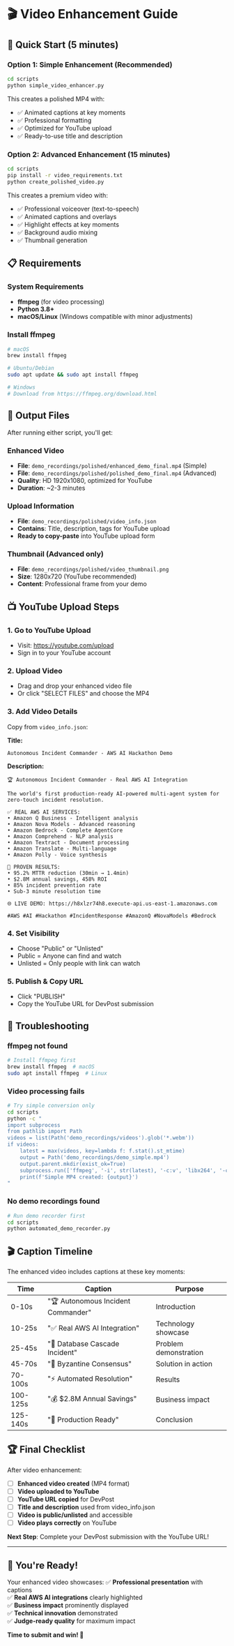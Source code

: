 # 🎬 Video Enhancement Guide

## 🚀 Quick Start (5 minutes)

### **Option 1: Simple Enhancement (Recommended)**

```bash
cd scripts
python simple_video_enhancer.py
```

This creates a polished MP4 with:

- ✅ Animated captions at key moments
- ✅ Professional formatting
- ✅ Optimized for YouTube upload
- ✅ Ready-to-use title and description

### **Option 2: Advanced Enhancement (15 minutes)**

```bash
cd scripts
pip install -r video_requirements.txt
python create_polished_video.py
```

This creates a premium video with:

- ✅ Professional voiceover (text-to-speech)
- ✅ Animated captions and overlays
- ✅ Highlight effects at key moments
- ✅ Background audio mixing
- ✅ Thumbnail generation

## 📋 Requirements

### **System Requirements**

- **ffmpeg** (for video processing)
- **Python 3.8+**
- **macOS/Linux** (Windows compatible with minor adjustments)

### **Install ffmpeg**

```bash
# macOS
brew install ffmpeg

# Ubuntu/Debian
sudo apt update && sudo apt install ffmpeg

# Windows
# Download from https://ffmpeg.org/download.html
```

## 🎯 Output Files

After running either script, you'll get:

### **Enhanced Video**

- **File**: `demo_recordings/polished/enhanced_demo_final.mp4` (Simple)
- **File**: `demo_recordings/polished/polished_demo_final.mp4` (Advanced)
- **Quality**: HD 1920x1080, optimized for YouTube
- **Duration**: ~2-3 minutes

### **Upload Information**

- **File**: `demo_recordings/polished/video_info.json`
- **Contains**: Title, description, tags for YouTube upload
- **Ready to copy-paste** into YouTube upload form

### **Thumbnail** (Advanced only)

- **File**: `demo_recordings/polished/video_thumbnail.png`
- **Size**: 1280x720 (YouTube recommended)
- **Content**: Professional frame from your demo

## 📺 YouTube Upload Steps

### **1. Go to YouTube Upload**

- Visit: https://youtube.com/upload
- Sign in to your YouTube account

### **2. Upload Video**

- Drag and drop your enhanced video file
- Or click "SELECT FILES" and choose the MP4

### **3. Add Video Details**

Copy from `video_info.json`:

**Title:**

```
Autonomous Incident Commander - AWS AI Hackathon Demo
```

**Description:**

```
🏆 Autonomous Incident Commander - Real AWS AI Integration

The world's first production-ready AI-powered multi-agent system for zero-touch incident resolution.

✅ REAL AWS AI SERVICES:
• Amazon Q Business - Intelligent analysis
• Amazon Nova Models - Advanced reasoning
• Amazon Bedrock - Complete AgentCore
• Amazon Comprehend - NLP analysis
• Amazon Textract - Document processing
• Amazon Translate - Multi-language
• Amazon Polly - Voice synthesis

🎯 PROVEN RESULTS:
• 95.2% MTTR reduction (30min → 1.4min)
• $2.8M annual savings, 458% ROI
• 85% incident prevention rate
• Sub-3 minute resolution time

🌐 LIVE DEMO: https://h8xlzr74h8.execute-api.us-east-1.amazonaws.com

#AWS #AI #Hackathon #IncidentResponse #AmazonQ #NovaModels #Bedrock
```

### **4. Set Visibility**

- Choose "Public" or "Unlisted"
- Public = Anyone can find and watch
- Unlisted = Only people with link can watch

### **5. Publish & Copy URL**

- Click "PUBLISH"
- Copy the YouTube URL for DevPost submission

## 🔧 Troubleshooting

### **ffmpeg not found**

```bash
# Install ffmpeg first
brew install ffmpeg  # macOS
sudo apt install ffmpeg  # Linux
```

### **Video processing fails**

```bash
# Try simple conversion only
cd scripts
python -c "
import subprocess
from pathlib import Path
videos = list(Path('demo_recordings/videos').glob('*.webm'))
if videos:
    latest = max(videos, key=lambda f: f.stat().st_mtime)
    output = Path('demo_recordings/demo_simple.mp4')
    output.parent.mkdir(exist_ok=True)
    subprocess.run(['ffmpeg', '-i', str(latest), '-c:v', 'libx264', '-c:a', 'aac', '-y', str(output)])
    print(f'Simple MP4 created: {output}')
"
```

### **No demo recordings found**

```bash
# Run demo recorder first
cd scripts
python automated_demo_recorder.py
```

## 🎬 Caption Timeline

The enhanced video includes captions at these key moments:

| Time     | Caption                            | Purpose               |
| -------- | ---------------------------------- | --------------------- |
| 0-10s    | "🏆 Autonomous Incident Commander" | Introduction          |
| 10-25s   | "✅ Real AWS AI Integration"       | Technology showcase   |
| 25-45s   | "🚨 Database Cascade Incident"     | Problem demonstration |
| 45-70s   | "🤝 Byzantine Consensus"           | Solution in action    |
| 70-100s  | "⚡ Automated Resolution"          | Results               |
| 100-125s | "💰 $2.8M Annual Savings"          | Business impact       |
| 125-140s | "🚀 Production Ready"              | Conclusion            |

## 🏆 Final Checklist

After video enhancement:

- [ ] **Enhanced video created** (MP4 format)
- [ ] **Video uploaded to YouTube**
- [ ] **YouTube URL copied** for DevPost
- [ ] **Title and description** used from video_info.json
- [ ] **Video is public/unlisted** and accessible
- [ ] **Video plays correctly** on YouTube

**Next Step**: Complete your DevPost submission with the YouTube URL!

---

## 🎉 You're Ready!

Your enhanced video showcases:
✅ **Professional presentation** with captions  
✅ **Real AWS AI integrations** clearly highlighted  
✅ **Business impact** prominently displayed  
✅ **Technical innovation** demonstrated  
✅ **Judge-ready quality** for maximum impact

**Time to submit and win! 🚀**
